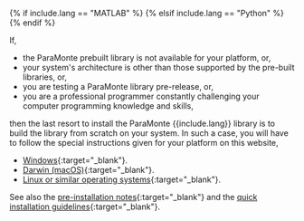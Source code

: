 {% if include.lang == "MATLAB" %}
{% elsif include.lang == "Python" %}
{% endif %}

If,  

+   the ParaMonte prebuilt library is not available for your platform, or,
+   your system's architecture is other than those supported by the pre-built libraries, or,
+   you are testing a ParaMonte library pre-release, or,
+   you are a professional programmer constantly challenging your computer programming knowledge and skills, 

then the last resort to install the ParaMonte {{include.lang}} library is to build the library from scratch on your system. 
In such a case, you will have to follow the special instructions given for your platform on this website,  

+   [Windows](../install.bat.md){:target="_blank"}.  
+   [Darwin (macOS)](../install.sh.md){:target="_blank"}.  
+   [Linux or similar operating systems](../install.sh.md){:target="_blank"}.

See also the [pre-installation notes](../readme){:target="_blank"} and the [quick installation guidelines](../QUICKSTART.md){:target="_blank"}.
